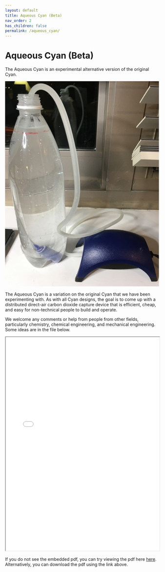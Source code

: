 ```yaml
---
layout: default
title: Aqueous Cyan (Beta)
nav_order: 2
has_children: false
permalink: /aqueous_cyan/
---
```


# Aqueous Cyan (Beta)

The Aqueous Cyan is an experimental alternative version of the original Cyan.

![image](../../assets/images/aqueous_cyan_beta.png)

The Aqueous Cyan is a variation on the original Cyan that we have been experimenting with. As with all Cyan designs, the goal is to come up with a distributed direct-air carbon dioxide capture device that is efficient, cheap, and easy for non-technical people to build and operate.

We welcome any comments or help from people from other fields, particularly chemistry, chemical engineering, and mechanical engineering. Some ideas are in the file below.

<iframe width="100%" height="700" src="/openair-cyan/Reference_Docs/Aqueous-Cyan/Welcome%20to%20Aqueous%20Cyan--Can%20you%20help.pdf">If you are seeing this text, the preview of the CV failed. Most likely this happened because your browser does not support this technical feature. In this case, please download the CV using the link above.</iframe>

If you do not see the embedded pdf, you can try viewing the pdf here [here](/openair-cyan/Reference_Docs/Aqueous-Cyan/Welcome%20to%20Aqueous%20Cyan--Can%20you%20help.pdf). Alternatively, you can download the pdf using the link above.
